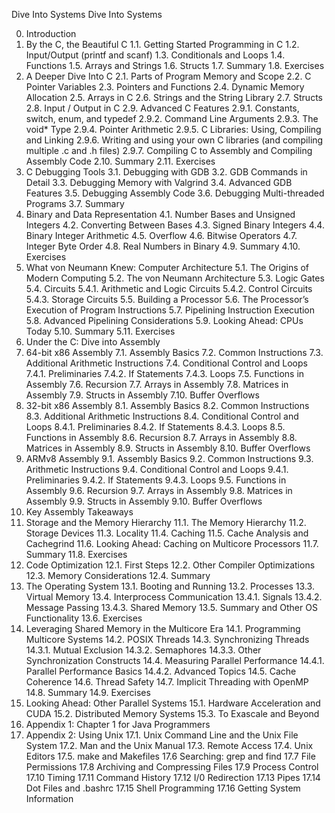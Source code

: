 Dive Into Systems
Dive Into Systems

0. Introduction
1. By the C, the Beautiful C
  1.1. Getting Started Programming in C
  1.2. Input/Output (printf and scanf)
  1.3. Conditionals and Loops
  1.4. Functions
  1.5. Arrays and Strings
  1.6. Structs
  1.7. Summary
  1.8. Exercises
2. A Deeper Dive Into C
  2.1. Parts of Program Memory and Scope
  2.2. C Pointer Variables
  2.3. Pointers and Functions
  2.4. Dynamic Memory Allocation
  2.5. Arrays in C
  2.6. Strings and the String Library
  2.7. Structs
  2.8. Input / Output in C
  2.9. Advanced C Features
    2.9.1. Constants, switch, enum, and typedef
    2.9.2. Command Line Arguments
    2.9.3. The void* Type
    2.9.4. Pointer Arithmetic
    2.9.5. C Libraries: Using, Compiling and Linking
    2.9.6. Writing and using your own C libraries (and compiling multiple .c and .h files)
    2.9.7. Compiling C to Assembly and Compiling Assembly Code
  2.10. Summary
  2.11. Exercises
3. C Debugging Tools
  3.1. Debugging with GDB
  3.2. GDB Commands in Detail
  3.3. Debugging Memory with Valgrind
  3.4. Advanced GDB Features
  3.5. Debugging Assembly Code
  3.6. Debugging Multi-threaded Programs
  3.7. Summary
4. Binary and Data Representation
  4.1. Number Bases and Unsigned Integers
  4.2. Converting Between Bases
  4.3. Signed Binary Integers
  4.4. Binary Integer Arithmetic
  4.5. Overflow
  4.6. Bitwise Operators
  4.7. Integer Byte Order
  4.8. Real Numbers in Binary
  4.9. Summary
  4.10. Exercises
5. What von Neumann Knew: Computer Architecture
  5.1. The Origins of Modern Computing
  5.2. The von Neumann Architecture
  5.3. Logic Gates
  5.4. Circuits
  5.4.1. Arithmetic and Logic Circuits
  5.4.2. Control Circuits
  5.4.3. Storage Circuits
  5.5. Building a Processor
  5.6. The Processor’s Execution of Program Instructions
  5.7. Pipelining Instruction Execution
  5.8. Advanced Pipelining Considerations
  5.9. Looking Ahead: CPUs Today
  5.10. Summary
  5.11. Exercises
6. Under the C: Dive into Assembly
  7. 64-bit x86 Assembly
  7.1. Assembly Basics
  7.2. Common Instructions
  7.3. Additional Arithmetic Instructions
  7.4. Conditional Control and Loops
  7.4.1. Preliminaries
  7.4.2. If Statements
  7.4.3. Loops
  7.5. Functions in Assembly
  7.6. Recursion
  7.7. Arrays in Assembly
  7.8. Matrices in Assembly
  7.9. Structs in Assembly
  7.10. Buffer Overflows
8. 32-bit x86 Assembly
  8.1. Assembly Basics
  8.2. Common Instructions
  8.3. Additional Arithmetic Instructions
  8.4. Conditional Control and Loops
  8.4.1. Preliminaries
  8.4.2. If Statements
  8.4.3. Loops
  8.5. Functions in Assembly
  8.6. Recursion
  8.7. Arrays in Assembly
  8.8. Matrices in Assembly
  8.9. Structs in Assembly
  8.10. Buffer Overflows
9. ARMv8 Assembly
  9.1. Assembly Basics
  9.2. Common Instructions
  9.3. Arithmetic Instructions
  9.4. Conditional Control and Loops
    9.4.1. Preliminaries
    9.4.2. If Statements
    9.4.3. Loops
  9.5. Functions in Assembly
  9.6. Recursion
  9.7. Arrays in Assembly
  9.8. Matrices in Assembly
  9.9. Structs in Assembly
  9.10. Buffer Overflows
10. Key Assembly Takeaways
11. Storage and the Memory Hierarchy
  11.1. The Memory Hierarchy
  11.2. Storage Devices
  11.3. Locality
  11.4. Caching
  11.5. Cache Analysis and Cachegrind
  11.6. Looking Ahead: Caching on Multicore Processors
  11.7. Summary
  11.8. Exercises
12. Code Optimization
  12.1. First Steps
  12.2. Other Compiler Optimizations
  12.3. Memory Considerations
  12.4. Summary
13. The Operating System
  13.1. Booting and Running
  13.2. Processes
  13.3. Virtual Memory
  13.4. Interprocess Communication
    13.4.1. Signals
    13.4.2. Message Passing
    13.4.3. Shared Memory
  13.5. Summary and Other OS Functionality
  13.6. Exercises
14. Leveraging Shared Memory in the Multicore Era
  14.1. Programming Multicore Systems
  14.2. POSIX Threads
  14.3. Synchronizing Threads
    14.3.1. Mutual Exclusion
    14.3.2. Semaphores
    14.3.3. Other Synchronization Constructs
  14.4. Measuring Parallel Performance
    14.4.1. Parallel Performance Basics
    14.4.2. Advanced Topics
  14.5. Cache Coherence
  14.6. Thread Safety
  14.7. Implicit Threading with OpenMP
  14.8. Summary
  14.9. Exercises
15. Looking Ahead: Other Parallel Systems
  15.1. Hardware Acceleration and CUDA
  15.2. Distributed Memory Systems
  15.3. To Exascale and Beyond
16. Appendix 1: Chapter 1 for Java Programmers
17. Appendix 2: Using Unix
  17.1. Unix Command Line and the Unix File System
  17.2. Man and the Unix Manual
  17.3. Remote Access
  17.4. Unix Editors
  17.5. make and Makefiles
  17.6 Searching: grep and find
  17.7 File Permissions
  17.8 Archiving and Compressing Files
  17.9 Process Control
  17.10 Timing
  17.11 Command History
  17.12 I/0 Redirection
  17.13 Pipes
  17.14 Dot Files and .bashrc
  17.15 Shell Programming
  17.16 Getting System Information

